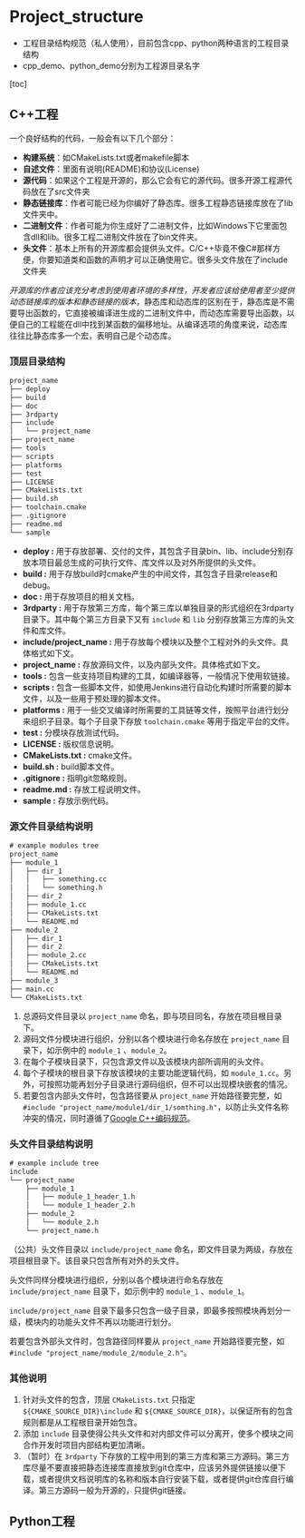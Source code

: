 # Project_structure

- 工程目录结构规范（私人使用），目前包含cpp、python两种语言的工程目录结构
- cpp_demo、python_demo分别为工程源目录名字

[toc]

## C++工程

一个良好结构的代码，一般会有以下几个部分：

- **构建系统**：如CMakeLists.txt或者makefile脚本
- **自述文件**：里面有说明(README)和协议(License)
- **源代码**：如果这个工程是开源的，那么它会有它的源代码。很多开源工程源代码放在了src文件夹
- **静态链接库**：作者可能已经为你编好了静态库。很多工程静态链接库放在了lib文件夹中。
- **二进制文件**：作者可能为你生成好了二进制文件，比如Windows下它里面包含dll和lib。很多工程二进制文件放在了bin文件夹。
- **头文件**：基本上所有的开源库都会提供头文件。C/C++毕竟不像C#那样方便，你要知道类和函数的声明才可以正确使用它。很多头文件放在了include文件夹

*开源库的作者应该充分考虑到使用者环境的多样性，开发者应该给使用者至少提供动态链接库的版本和静态链接的版本*，静态库和动态库的区别在于，静态库是不需要导出函数的，它直接被编译进生成的二进制文件中，而动态库需要导出函数，以便自己的工程能在dll中找到某函数的偏移地址。从编译选项的角度来说，动态库往往比静态库多一个宏，表明自己是个动态库。

### 顶层目录结构

```txt
project_name
├── deploy   
├── build
├── doc
├── 3rdparty
├── include
│   └── project_name
├── project_name
├── tools
├── scripts
├── platforms
├── test
├── LICENSE
├── CMakeLists.txt
├── build.sh
├── toolchain.cmake
├── .gitignore
├── readme.md
└── sample
```

- **deploy :** 用于存放部署、交付的文件，其包含子目录bin、lib、include分别存放本项目最总生成的可执行文件、库文件以及对外所提供的头文件。
- **build :** 用于存放build时cmake产生的中间文件，其包含子目录release和debug。
- **doc :** 用于存放项目的相关文档。
- **3rdparty :** 用于存放第三方库，每个第三库以单独目录的形式组织在3rdparty目录下。其中每个第三方目录下又有 `include` 和 `lib` 分别存放第三方库的头文件和库文件。
- **include/project_name :** 用于存放每个模块以及整个工程对外的头文件。具体格式如下文。
- **project_name :** 存放源码文件，以及内部头文件。具体格式如下文。
- **tools :** 包含一些支持项目构建的工具，如编译器等，一般情况下使用软链接。
- **scripts :** 包含一些脚本文件，如使用Jenkins进行自动化构建时所需要的脚本文件，以及一些用于预处理的脚本文件。
- **platforms :** 用于一些交叉编译时所需要的工具链等文件，按照平台进行划分来组织子目录。每个子目录下存放 `toolchain.cmake` 等用于指定平台的文件。
- **test :** 分模块存放测试代码。
- **LICENSE :** 版权信息说明。
- **CMakeLists.txt :** cmake文件。
- **build.sh :** build脚本文件。
- **.gitignore :** 指明git忽略规则。
- **readme.md :** 存放工程说明文件。
- **sample :** 存放示例代码。

### 源文件目录结构说明

```txt
# example modules tree
project_name
├── module_1
│   ├── dir_1
│   │   ├── something.cc
│   │   └── something.h
│   ├── dir_2
│   ├── module_1.cc
│   ├── CMakeLists.txt
│   └── README.md
├── module_2
│   ├── dir_1
│   ├── dir_2
│   ├── module_2.cc
│   ├── CMakeLists.txt
│   └── README.md
├── module_3
├── main.cc
└── CMakeLists.txt
```

1. 总源码文件目录以 `project_name` 命名，即与项目同名，存放在项目根目录下。
2. 源码文件分模块进行组织，分别以各个模块进行命名存放在 `project_name` 目录下，如示例中的 `module_1` 、`module_2`。
3. 在每个子模块目录下，只包含源文件以及该模块内部所调用的头文件。
4. 每个子模块的根目录下存放该模块的主要功能逻辑代码，如 `module_1.cc`。另外，可按照功能再划分子目录进行源码组织，但不可以出现模块嵌套的情况。
5. 若要包含内部头文件时，包含路径要从 `project_name` 开始路径要完整，如`#include "project_name/module1/dir_1/somthing.h"`，以防止头文件名称冲突的情况，同时遵循了[Google C++编码规范](https://zh-google-styleguide.readthedocs.io/en/latest/google-cpp-styleguide/contents/)。

### 头文件目录结构说明

```txt
# example include tree
include
└── project_name
    ├── module_1
    │   ├── module_1_header_1.h
    │   └── module_1_header_2.h
    ├── module_2
    │   └── module_2.h
    └── project_name.h
```


（公共）头文件目录以 `include/project_name` 命名，即文件目录为两级，存放在项目根目录下。该目录只包含所有对外的头文件。

头文件同样分模块进行组织，分别以各个模块进行命名存放在 `include/project_name` 目录下，如示例中的 `module_1` 、`module_1`。

`include/project_name` 目录下最多只包含一级子目录，即最多按照模块再划分一级，模块内的功能头文件不再以功能进行划分。

若要包含外部头文件时，包含路径同样要从 `project_name` 开始路径要完整，如`#include "project_name/module_2/module_2.h"`。

### 其他说明

1. 针对头文件的包含，顶层 `CMakeLists.txt` 只指定 `${CMAKE_SOURCE_DIR}\include` 和 `${CMAKE_SOURCE_DIR}`，以保证所有的包含规则都是从工程根目录开始包含。
2. 添加 `include` 目录使得公共头文件和对内部文件可以分离开，使多个模块之间合作开发时项目内部结构更加清晰。
3. （暂时）在 `3rdparty` 下存放的工程中用到的第三方库和第三方源码。第三方库尽量不要直接把静态连接库直接放到git仓库中，应该另外提供链接以便下载，或者提供文档说明库的名称和版本自行安装下载，或者提供git仓库自行编译。第三方源码一般为开源的，只提供git链接。



## Python工程

